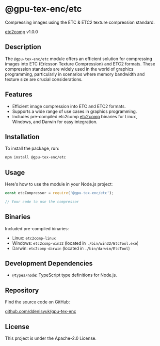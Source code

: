 # @gpu-tex-enc/etc

Compressing images using the ETC & ETC2 texture compression standard.

[etc2comp](https://github.com/google/etc2comp) v1.0.0

## Description

The `@gpu-tex-enc/etc` module offers an efficient solution for compressing images into ETC (Ericsson Texture Compression) and ETC2 formats. These compression standards are widely used in the world of graphics programming, particularly in scenarios where memory bandwidth and texture size are crucial considerations.

## Features

- Efficient image compression into ETC and ETC2 formats.
- Supports a wide range of use cases in graphics programming.
- Includes pre-compiled etc2comp [etc2comp](https://github.com/google/etc2comp) binaries for Linux, Windows, and Darwin for easy integration.

## Installation

To install the package, run:

```bash
npm install @gpu-tex-enc/etc
```

## Usage

Here's how to use the module in your Node.js project:

```javascript
const etcCompressor = require('@gpu-tex-enc/etc');

// Your code to use the compressor
```

## Binaries

Included pre-compiled binaries:

- Linux: `etc2comp-linux`
- Windows: `etc2comp-win32` (located in `./bin/win32/EtcTool.exe`)
- Darwin: `etc2comp-darwin` (located in `./bin/darwin/EtcTool`)

## Development Dependencies

- `@types/node`: TypeScript type definitions for Node.js.

## Repository

Find the source code on GitHub:

[github.com/ddenisyuk/gpu-tex-enc](https://github.com/ddenisyuk/gpu-tex-enc)

## License

This project is under the Apache-2.0 License.
